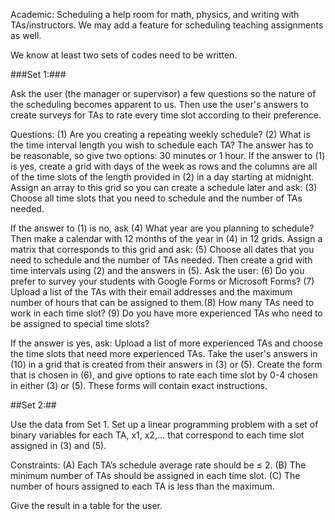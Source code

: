 Academic: Scheduling a help room for math, physics, and writing with TAs/instructors. We may add a feature for scheduling teaching assignments as well.

We know at least two sets of codes need to be written.

###Set 1:###

Ask the user (the manager or supervisor) a few questions so the nature of the scheduling becomes apparent to us. Then use the user's answers to create surveys for TAs to rate every time slot according to their preference.

Questions: (1) Are you creating a repeating weekly schedule? (2) What is the time interval length you wish to schedule each TA? The answer has to be reasonable, so give two options: 30 minutes or 1 hour. If the answer to (1) is yes, create a grid with days of the week as rows and the columns are all of the time slots of the length provided in (2) in a day starting at midnight. Assign an array to this grid so you can create a schedule later and ask: (3) Choose all time slots that you need to schedule and the number of TAs needed.

If the answer to (1) is no, ask (4) What year are you planning to schedule? Then make a calendar with 12 months of the year in (4) in 12 grids. Assign a matrix that corresponds to this grid and ask: (5) Choose all dates that you need to schedule and the number of TAs needed. Then create a grid with time intervals using (2) and the answers in (5). 
Ask the user: (6) Do you prefer to survey your students with Google Forms or Microsoft Forms? (7) Upload a list of the TAs with their email addresses and the maximum number of hours that can be assigned to them.(8) How many TAs need to work in each time slot?
(9) Do you have more experienced TAs who need to be assigned to special time slots?

If the answer is yes, ask:
Upload a list of more experienced TAs and choose the time slots that need more experienced TAs. Take the user's answers in (10) in a grid that is created from their answers in (3) or (5). Create the form that is chosen in (6), and give options to rate each time slot by 0-4 chosen in either (3) or (5). These forms will contain exact instructions.


##Set 2:##

Use the data from Set 1.
Set up a linear programming problem with a set of binary variables for each TA, x1, x2,... that correspond to each time slot assigned in (3) and (5).

Constraints:
(A) Each TA’s schedule average rate should be ≤ 2.
(B) The minimum number of TAs should be assigned in each time slot.
(C) The number of hours assigned to each TA is less than the maximum.

Give the result in a table for the user.
